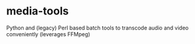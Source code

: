 # media-tools
Python and (legacy) Perl based batch tools to transcode audio and video conveniently (leverages FFMpeg)
